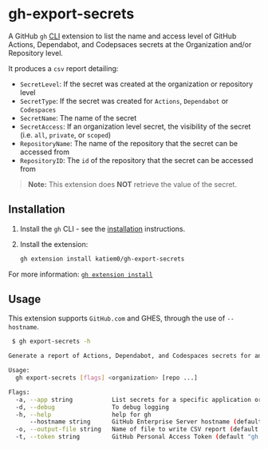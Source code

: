 # gh-export-secrets

A GitHub `gh` [CLI](https://cli.github.com/) extension to list the name and access level of GitHub Actions, Dependabot, and Codepsaces secrets at the Organization and/or Repository level.

It produces a `csv` report detailing:

- `SecretLevel`: If the secret was created at the organization or repository level
- `SecretType`: If the secret was created for `Actions`, `Dependabot` or `Codespaces`
- `SecretName`: The name of the secret
- `SecretAccess`: If an organization level secret, the visibility of the secret (i.e. `all`, `private`, or `scoped`)
- `RepositoryName`: The name of the repository that the secret can be accessed from 
- `RepositoryID`: The `id` of the repository that the secret can be accessed from 

> **Note:**
> This extension does **NOT** retrieve the value of the secret.

## Installation

1. Install the `gh` CLI - see the [installation](https://github.com/cli/cli#installation) instructions.

2. Install the extension:

    ```sh
    gh extension install katiem0/gh-export-secrets
    ```

For more information: [`gh extension install`](https://cli.github.com/manual/gh_extension_install)

## Usage

This extension supports `GitHub.com` and GHES, through the use of `--hostname`. 

```sh
 $ gh export-secrets -h

Generate a report of Actions, Dependabot, and Codespaces secrets for an organization and/or repositories.

Usage:
  gh export-secrets [flags] <organization> [repo ...] 

Flags:
  -a, --app string           List secrets for a specific application or all: {all|actions|codespaces|dependabot} (default "actions")
  -d, --debug                To debug logging
  -h, --help                 help for gh
      --hostname string      GitHub Enterprise Server hostname (default "github.com")
  -o, --output-file string   Name of file to write CSV report (default "report-20230405134752.csv")
  -t, --token string         GitHub Personal Access Token (default "gh auth token")
```
